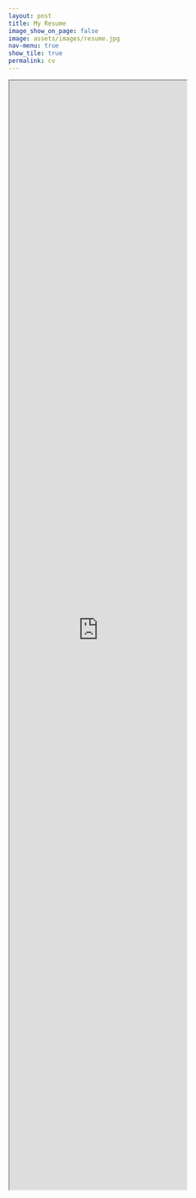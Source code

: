 ```yaml
---
layout: post
title: My Resume
image_show_on_page: false
image: assets/images/resume.jpg
nav-menu: true
show_tile: true
permalink: cv
---
```

<iframe src="https://drive.google.com/viewerng/viewer?embedded=true&url={{ site.url }}/assets/files/resume.pdf" width="70%" height="2200px"> </iframe>
<!-- [resume](../assets/files/170070046.pdf) -->
